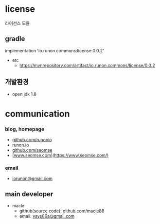 # license
라이선스 모듈


## gradle
implementation 'io.runon.commons:license:0.0.2'
- etc
  - https://mvnrepository.com/artifact/io.runon.commons/license/0.0.2

## 개발환경
- open jdk 1.8

# communication
### blog, homepage
- [github.com/runonio](https://github.com/runonio)
- [runon.io](https://runon.io)
- [github.com/seomse](https://github.com/seomse)
- [www.seomse.com](https://www.seomse.com/)


### email
- iorunon@gmail.com

## main developer
- macle
  - github(source code): [github.com/macle86](https://github.com/macle86)
  - email: ysys86a@gmail.com
